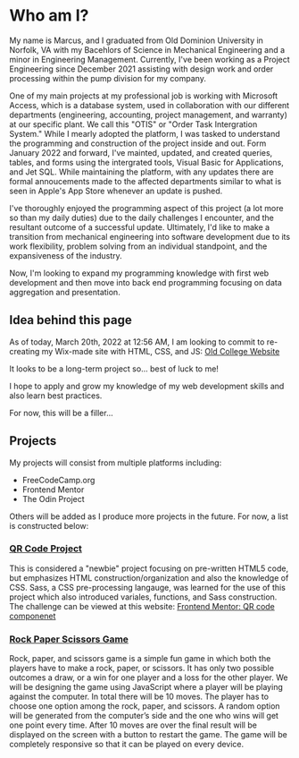 # Who am I?

My name is Marcus, and I graduated from Old Dominion University in Norfolk, VA with my Bacehlors of Science in Mechanical Engineering and a minor in Engineering Management. Currently, I've been working as a Project Engineering since December 2021 assisting with design work and order processing within the pump division for my company.

One of my main projects at my professional job is working with Microsoft Access, which is a database system, used in collaboration with our different departments (engineering, accounting, project management, and warranty) at our specific plant. We call this "OTIS" or "Order Task Intergration System." While I mearly adopted the platform, I was tasked to understand the programming and construction of the project inside and out. Form January 2022 and forward, I've mainted, updated, and created queries, tables, and forms using the intergrated tools, Visual Basic for Applications, and Jet SQL. While maintaining the platform, with any updates there are formal annoucements made to the affected departments similar to what is seen in Apple's App Store whenever an update is pushed.

I've thoroughly enjoyed the programming aspect of this project (a lot more so than my daily duties) due to the daily challenges I encounter, and the resultant outcome of a successful update. Ultimately, I'd like to make a transition from mechanical engineering into software development due to its work flexibility, problem solving from an individual standpoint, and the expansiveness of the industry.

Now, I'm looking to expand my programming knowledge with first web development and then move into back end programming focusing on data aggregation and presentation. 

## Idea behind this page

As of today, March 20th, 2022 at 12:56 AM, I am looking to commit to re-creating my Wix-made site with HTML, CSS, and JS: [Old College Website](https://mlee011.wixsite.com/home)

It looks to be a long-term project so... best of luck to me!

I hope to apply and grow my knowledge of my web development skills and also learn best practices.

For now, this will be a filler...

## Projects

My projects will consist from multiple platforms including:
  - FreeCodeCamp.org
  - Frontend Mentor
  - The Odin Project

Others will be added as I produce more projects in the future. For now, a list is constructed below:

### [QR Code Project](https://github.com/mlee99/qrCodeProject)

This is considered a "newbie" project focusing on pre-written HTML5 code, but emphasizes HTML construction/organization and also the knowledge of CSS. Sass, a CSS pre-processing langauge, was learned for the use of this project which also introduced variales, functions, and Sass construction. The challenge can be viewed at this website: [Frontend Mentor: QR code componenet](https://www.frontendmentor.io/challenges/qr-code-component-iux_sIO_H)

### [Rock Paper Scissors Game](https://github.com/mlee99/rock-paper-scissors-project)

Rock, paper, and scissors game is a simple fun game in which both the players have to make a rock, paper, or scissors. It has only two possible outcomes a draw, or a win for one player and a loss for the other player. We will be designing the game using JavaScript where a player will be playing against the computer. In total there will be 10 moves. The player has to choose one option among the rock, paper, and scissors. A random option will be generated from the computer’s side and the one who wins will get one point every time. After 10 moves are over the final result will be displayed on the screen with a button to restart the game. The game will be completely responsive so that it can be played on every device.

